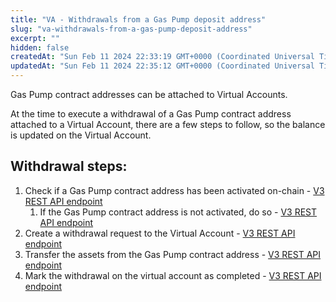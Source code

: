 ```yaml
---
title: "VA - Withdrawals from a Gas Pump deposit address"
slug: "va-withdrawals-from-a-gas-pump-deposit-address"
excerpt: ""
hidden: false
createdAt: "Sun Feb 11 2024 22:33:19 GMT+0000 (Coordinated Universal Time)"
updatedAt: "Sun Feb 11 2024 22:35:12 GMT+0000 (Coordinated Universal Time)"
---
```

Gas Pump contract addresses can be attached to Virtual Accounts.

At the time to execute a withdrawal of a Gas Pump contract address attached to a Virtual Account, there are a few steps to follow, so the balance is updated on the Virtual Account.

## Withdrawal steps:

1. Check if a Gas Pump contract address has been activated on-chain - [V3 REST API endpoint](https://apidoc.tatum.io/tag/Gas-pump/#operation/GasPumpAddressesActivatedOrNot)
   1. If the Gas Pump contract address is not activated, do so - [V3 REST API endpoint](https://apidoc.tatum.io/tag/Gas-pump/#operation/ActivateGasPumpAddresses)
2. Create a withdrawal request to the Virtual Account - [V3 REST API endpoint](https://apidoc.tatum.io/tag/Withdrawal/#operation/storeWithdrawal)
3. Transfer the assets from the Gas Pump contract address - [V3 REST API endpoint](https://apidoc.tatum.io/tag/Gas-pump/#operation/TransferCustodialWallet)
4. Mark the withdrawal on the virtual account as completed - [V3 REST API endpoint](https://apidoc.tatum.io/tag/Withdrawal/#operation/completeWithdrawal)
